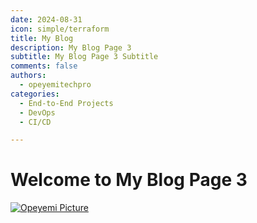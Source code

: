 ```yaml
---
date: 2024-08-31
icon: simple/terraform
title: My Blog
description: My Blog Page 3 
subtitle: My Blog Page 3 Subtitle
comments: false
authors:
  - opeyemitechpro
categories:
  - End-to-End Projects
  - DevOps
  - CI/CD

---
```


# Welcome to My Blog Page 3

[![Opeyemi Picture](../assets/images/favicon.png "Opeyemi Okuboyejo")](https://opeyemitech.pro)

<!-- more -->
